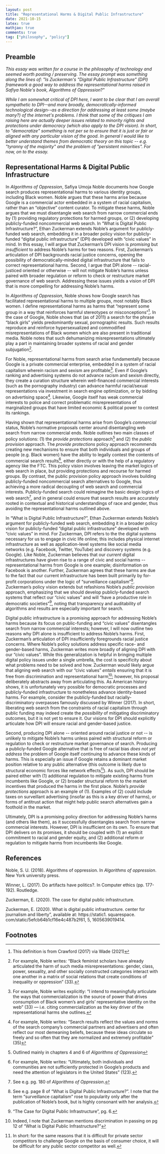 ```yaml
---
layout: post
title: "Representational Harms & Digital Public Infrastructure"
date: 2021-10-15
latex: true
mathjax: true
comments: true
tag: ["philosophy", "policy"]
---
```


## Preamble

_This essay was written for a course in the philosophy of technology and seemed worth posting / preserving. The essay prompt was something along the lines of: "Is Zuckerman's "Digital Public Infrastructure" (DPI) framework a good way to address the representational harms raised in Safiya Noble's book, Algorithms of Oppression_?"

_While I am somewhat critical of DPI here, I want to be clear that I am overall sympathetic to DPI--and more broadly, democratically-informed technological design--as a direction for addressing at least some (maybe many?) of the internet's problems. I think that some of the critiques I am raising here are actually deeper issues related to minority rights and protections under democracy (which also apply to the DPI vision). In short, to "democratize" something is not per se to ensure that it is just or fair or aligned with any particular vision of the good. In general I would like to better understand themes from democratic theory on this topic -- e.g. "tyranny of the majority" and the problem of "persistent minorities". For now, on to the essay._

## Representational Harms & Digital Public Infrastructure

In _Algorithms of Oppression_, Safiya Umoja Noble documents how Google search produces representational harms to various identity groups, including Black women. Noble argues that these harms arise because Google is a commercial actor embedded in a system of racial capitalism, rather than an “objective” content curator. To mitigate these harms, Noble argues that we must disentangle web search from narrow commercial ends by (1) providing regulatory protections for harmed groups, or (2) developing publicly-funded noncommercial web search. In “What is Digital Public Infrastructure?”, Ethan Zuckerman extends Noble’s argument for publicly-funded web search, embedding it in a broader policy vision for publicly-funded “digital public infrastructure” (DPI) developed with “civic values” in mind. In this essay, I will argue that Zuckerman’s DPI vision is _promising_ but _insufficient_ to address Noble’s harms for two reasons. First, Zuckerman’s articulation of DPI backgrounds racial justice concerns, opening the possibility of democratically-minded digital infrastructure that fails to correct representational harms. Second, I argue that DPI alone -- racial-justiced oriented or otherwise -- will not mitigate Noble’s harms unless paired with broader regulation or reform to check or restructure market governance of web search. Addressing these issues yields a vision of DPI that is more compelling for addressing Noble’s harms.

In _Algorithms of Oppression_, Noble shows how Google search has facilitated representational harms to multiple groups, most notably Black women. I define representational harms as harms that “represent some group in a way that reinforces harmful stereotypes or misconceptions”[^1]. In the case of Google, Noble shows that (as of 2011) a search for the phrase “black girls” yields predominantly sexual, pornographic results. Such results reproduce and reinforce hypersexualized and commodified misrepresentations of Black women which are also present in traditional media. Noble notes that such dehumanizing misrepresentations ultimately play a part in maintaining broader systems of racial and gender subjugation[^2].

For Noble, representational harms from search arise fundamentally because Google is a private commercial enterprise, embedded in a system of racial capitalism wherein racism and sexism are profitable[^3]. Even if Google’s ranking and advertising systems do not advance racism and sexism directly, they create a curation structure wherein well-financed commercial interests (such as the pornography industry) can advance harmful racial/sexual representations via investment in search engine optimization, or by bidding on advertising space[^4]. Likewise, Google itself has weak commercial interests to police and correct problematic misrepresentations of marginalized groups that have limited economic & political power to contest its rankings.

Having shown that representational harms arise from Google’s _commercial_ status, Noble’s normative proposals center around disentangling web search from narrow commercial ends. Noble outlines two main classes of policy solutions: (1) the _provide protections_ approach[^5] and (2) the _public provision_ approach. The _provide protections_ policy approach recommends creating new mechanisms to ensure that both individuals and groups of people (e.g. Black women) have the ability to legally contest the contents of commercial search results[^6], either directly or with the help of a regulatory agency like the FTC. This policy vision involves leaving the market logics of web search in place, but providing protections and recourse for harmed groups. By contrast, the public provision policy approach involves building publicly-funded noncommercial search alternatives to Google, thus achieving a more radical decoupling of web search and commercial interests. Publicly-funded search could reimagine the basic design logics of web search[^7], and in general could ensure that search results are accurately rooted in contextual and historical understandings of race and gender, thus avoiding the representational harms outlined above.

In “What is Digital Public Infrastructure?”, Ethan Zuckerman extends Noble’s argument for publicly-funded web search, embedding it in a broader policy vision for publicly-funded “digital public infrastructure” developed with “civic values” in mind. For Zuckerman, DPI refers to the the digital systems necessary for us to engage in civic life online; this includes physical internet infrastructure as well as application-level systems like social media networks (e.g. Facebook, Twitter, YouTube) and discovery systems (e.g. Google). Like Noble, Zuckerman believes that our _current_ digital infrastructures have given rise to a range of civic and social harms -- representational harms from Google is one example; disinformation on Facebook is another. Further, Zuckerman agrees that these harms are due to the fact that our current infrastructure has been built primarily by for-profit corporations under the logic of “surveillance capitalism”[^8]. Zuckerman’s policy vision extends but refashions Noble’s _public provision_ approach, emphasizing that we should develop publicly-funded search systems that reflect our “civic values” and will “have a productive role in democratic societies”[^9], noting that transparency and auditability of algorithms and results are especially important for search.

Digital public infrastructure is a promising approach for addressing Noble’s harms because its focus on public-funding and “civic values” disentangles search from narrow commercial interests; however, I will now outline two reasons why DPI alone is insufficient to address Noble’s harms. First, Zuckerman’s articulation of DPI insufficiently foregrounds racial justice concerns. Where Noble’s policy solutions address specific race- and gender-based harms, Zuckerman writes more broadly of aligning DPI with our “civic values”. While this generalization is helpful in bringing multiple digital policy issues under a single umbrella, the cost is specificity about what problems need to be solved and how. Zuckerman would likely argue that aligning web search with our “civic values” _entails_ ensuring that it is free from discrimination and representational harm[^10]; however, his proposal deliberately abstracts away from articulating this. As American history shows, it is unfortunately very possible for democratic processes and publicly-funded infrastructure to nonetheless advance identity-based harms. For example, consider the publicly-funded but racially-discriminatory overpasses famously discussed by Winner (2017). In short, liberating web search from the constraints of racial capitalism through public funding may indeed create the _possibility_ of mitigating discriminatory outcomes, but it is not yet to ensure it. Our visions for DPI should explicitly articulate how DPI will ensure racial and gender-based justice.

Second, producing DPI alone -- oriented around racial justice or not -- is unlikely to mitigate Noble’s harms unless paired with structural reform or regulation to check or restructure market governance of search. Producing a publicly-funded Google alternative that is free of racial bias _does not yet address_ the problem of Google itself continuing to advance these kinds of harms. This is especially an issue if Google retains a dominant market position relative to any public alternative (this outcome is likely due to structural economic forces like network effects[^11]). As such, DPI should be paired either with (1) additional regulation to mitigate existing harms from incumbents like Google, or (2) broader structural reform to the market incentives that produced the harms in the first place. Noble’s _provide protections_ approach is an example of (1). Examples of (2) could include taxes on surveillant advertising (insofar as this is a key driver of harms), or forms of antitrust action that might help public search alternatives gain a foothold in the market.

Ultimately, DPI is a promising policy direction for addressing Noble’s harms (and others like them), as it successfully disentangles search from narrow commercial interests. However, DPI is insufficient on its own. To ensure that DPI delivers on its promises, it should be coupled with (1) an explicit commitment to racial and gender equity, and (2) additional reform or regulation to mitigate harms from incumbents like Google.

## References

Noble, S. U. (2018). Algorithms of oppression. In _Algorithms of oppression_. New York university press.

Winner, L. (2017). Do artifacts have politics?. In Computer ethics (pp. 177-192). Routledge.

Zuckerman, E. (2020). The case for digital public infrastructure.

Zuckerman, E. (2020). What is digital public infrastructure. center for journalism and liberty”, available at: https://static1. squarespace. com/static/5efcb64b1cf16e4c487b2f61, 5, 1605639019414.

## Footnotes

[^1]: This definition is from Crawford (2017) via Wade (2021)
[^2]: For example, Noble writes: “Black feminist scholars have already articulated the harm of such media misrepresentations: gender, class, power, sexuality, and other socially constructed categories interact with one another in a matrix of social relations that create conditions of inequality or oppression” (33).
[^3]: For example, Noble writes explicitly: “I intend to meaningfully articulate the ways that commercialization is the source of power that drives consumption of Black women’s and girls’ representative identity on the web” (33) — i.e. citing commercialization as the key driver of the representational harms she outlines.
[^4]: For example, Noble writes: “Search results reflect the values and norms of the search company’s commercial partners and advertisers and often reflect our most demeaning beliefs, because these ideas circulate so freely and so often that they are normalized and extremely profitable” (35)
[^5]: Outlined mainly in chapters 4 and 6 of _Algorithms of Oppression_
[^6]: For example, Noble writes: “Ultimately, both individuals and communities are not sufficiently protected in Google’s products and need the attention of legislators in the United States” (123).
[^7]: See e.g. pg. 180 of _Algorithms of Oppression_.
[^8]: See e.g. page 8 of “What is Digital Public Infrastructure?”. I note that the term “surveillance capitalism” rose to popularity only after the publication of Noble’s book, but is highly consonant with her analysis.
[^9]: “The Case for Digital Public Infrastructure”, pg. 6.
[^10]: Indeed, I note that Zuckerman mentions discrimination in passing on pg 12 of “What is Digital Public Infrastructure?”
[^11]: In short: for the same reasons that it is difficult for private sector competitors to challenge Google on the basis of consumer choice, it will be difficult for any public sector competitor as well.
